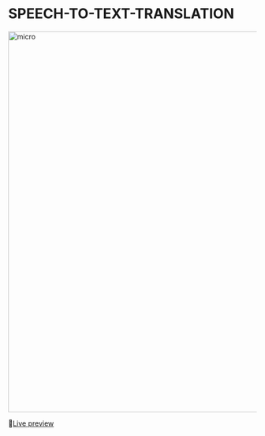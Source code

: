 # SPEECH-TO-TEXT-TRANSLATION

<img width="773" alt="micro" src="https://user-images.githubusercontent.com/77205201/193419590-470af1bf-5c42-46a7-be78-e4a56c5bdcf6.png">

🎈<a href ="https://speech-to-text-09.netlify.app/">Live preview</a>
